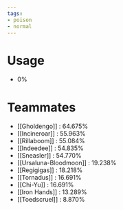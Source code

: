 ```yaml
---
tags:
- poison
- normal
---
```

# Usage
- 0%
# Teammates
- [[Gholdengo]] : 64.675%
- [[Incineroar]] : 55.963%
- [[Rillaboom]] : 55.084%
- [[Indeedee]] : 54.835%
- [[Sneasler]] : 54.770%
- [[Ursaluna-Bloodmoon]] : 19.238%
- [[Regigigas]] : 18.218%
- [[Tornadus]] : 16.691%
- [[Chi-Yu]] : 16.691%
- [[Iron Hands]] : 13.289%
- [[Toedscruel]] : 8.870%
